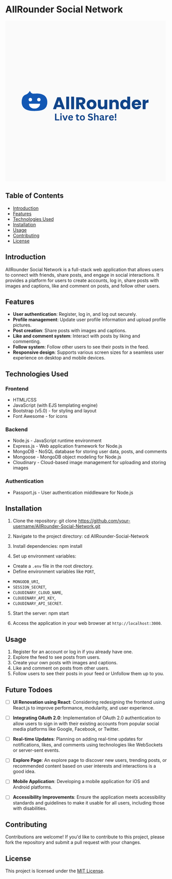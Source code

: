 # AllRounder Social Network

![AllRounder Social Network Logo](public/imgs/AllRounder.png)

## Table of Contents

- [Introduction](#introduction)
- [Features](#features)
- [Technologies Used](#technologies-used)
- [Installation](#installation)
- [Usage](#usage)
- [Contributing](#contributing)
- [License](#license)

## Introduction

AllRounder Social Network is a full-stack web application that allows users to connect with friends, share posts, and engage in social interactions. It provides a platform for users to create accounts, log in, share posts with images and captions, like and comment on posts, and follow other users.

## Features

- **User authentication**: Register, log in, and log out securely.
- **Profile management**: Update user profile information and upload profile pictures.
- **Post creation**: Share posts with images and captions.
- **Like and comment system**: Interact with posts by liking and commenting.
- **Follow system**: Follow other users to see their posts in the feed.
- **Responsive design**: Supports various screen sizes for a seamless user experience on desktop and mobile devices.

## Technologies Used

### Frontend
- HTML/CSS
- JavaScript (with EJS templating engine)
- Bootstrap (v5.0) - for styling and layout
- Font Awesome - for icons

### Backend
- Node.js - JavaScript runtime environment
- Express.js - Web application framework for Node.js
- MongoDB - NoSQL database for storing user data, posts, and comments
- Mongoose - MongoDB object modeling for Node.js
- Cloudinary - Cloud-based image management for uploading and storing images

### Authentication
- Passport.js - User authentication middleware for Node.js

## Installation

1. Clone the repository:
git clone https://github.com/your-username/AllRounder-Social-Network.git

2. Navigate to the project directory:
cd AllRounder-Social-Network

3. Install dependencies:
npm install

4. Set up environment variables:
- Create a `.env` file in the root directory.
- Define environment variables like `PORT`, 
* `MONGODB_URI`, 
* `SESSION_SECRET`, 
* `CLOUDINARY_CLOUD_NAME`, 
* `CLOUDINARY_API_KEY`,
* `CLOUDINARY_API_SECRET`.

5. Start the server:
npm start

6. Access the application in your web browser at `http://localhost:3000`.

## Usage

1. Register for an account or log in if you already have one.
2. Explore the feed to see posts from users.
3. Create your own posts with images and captions.
4. Like and comment on posts from other users.
5. Follow  users to see their posts in your feed or Unfollow them up to you.

## Future Todoes

- [ ] **UI Renovation using React**: Considering redesigning the frontend using React.js to improve performance, modularity, and user experience.
  
- [ ] **Integrating OAuth 2.0**: Implementation of OAuth 2.0 authentication to allow users to sign in with their existing accounts from popular social media platforms like Google, Facebook, or Twitter.

- [ ] **Real-time Updates**: Planning on adding real-time updates for notifications, likes, and comments using technologies like WebSockets or server-sent events.

- [ ] **Explore Page**: An explore page to discover new users, trending posts, or recommended content based on user interests and interactions is a good idea.

- [ ] **Mobile Application**: Developing a mobile application for iOS and Android platforms.

- [ ] **Accessibility Improvements**: Ensure the application meets accessibility standards and guidelines to make it usable for all users, including those with disabilities.


## Contributing

Contributions are welcome! If you'd like to contribute to this project, please fork the repository and submit a pull request with your changes.

## License

This project is licensed under the [MIT License](LICENSE).
